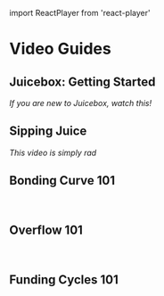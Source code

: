 import ReactPlayer from 'react-player'

# Video Guides

## Juicebox: Getting Started

*If you are new to Juicebox, watch this!*

<ReactPlayer controls url='https://youtu.be/hPPyuyii1Oo' />

## Sipping Juice

*This video is simply rad*

<ReactPlayer controls url='https://youtu.be/PpOtBhQghOg' />

## Bonding Curve 101

<ReactPlayer controls url='https://youtu.be/dxqc3yMqi5M' /><br/>

## Overflow 101

<ReactPlayer controls url='https://youtu.be/9Mq5oDh0aBY' /><br/>

## Funding Cycles 101

<ReactPlayer controls url='https://youtu.be/jwPXusfwbXk' />
